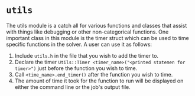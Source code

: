 # `utils` 

The utils module is a catch all for various functions and classes that assist with things like debugging or other non-categorical functions. One important class in this module is the timer struct which can be used to time specific functions in the solver. A user can use it as follows:

1. Include `utils.h` in the file that you wish to add the timer to.
2. Declare the timer `Utils::Timer <timer_name>("<printed statemen for timer>")` just before the function you wish to time.
3. Call `<time_name>.end_timer()` after the function you wish to time. 
4. The amount of time it took for the function to run will be displayed on either the command line or the job's output file.
